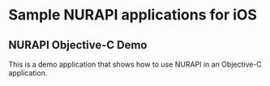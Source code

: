 # Sample NURAPI applications for iOS

## NURAPI Objective-C Demo
This is a demo application that shows how to use NURAPI in an Objective-C application.
